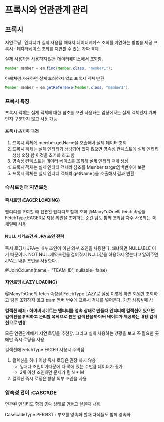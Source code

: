 # 프록시와 연관관계 관리

## 프록시

지연로딩 : 엔티티가 실제 사용될 때까지 데이터베이스 조회를 지연하는 방법을 제공 프록시 : 데이터베이스 조회를 지연할 수 있는 가짜 객체

실제 사용하든 사용하지 않든 데이터베이스에서 조회함.

```java
Member member = em.find(Member.class, "member1");
```

아래처럼 사용하면 실제 조회하지 않고 프록시 객체 반환

```java
Member member = em.getReference(Member.class, "member1");
```

### 프록시 특징

프록시 객체는 실제 객체에 대한 참조를 보관 사용하는 입장에서는 실제 객체인지 가짜인지 구분하지 않고 사용 가능

#### 프록시 초기화 과정

1. 프록시 객체에 member.getName을 호출해서 실제 데이터 조회
2. 프록시 객체는 실제 엔티티가 생성되어 있지 않으면 영속성 컨텍스트에 실제 엔티티 생성 요청 함 이것을 초기화 라고 함
3. 영속성 컨텍스트는 데이터 베이스를 조회해 실제 엔티티 객체 생성
4. 프록시 객체는 실제 엔티티 객체의 참조를 Member target멤버변수에 보관
5. 프록시 객체는 실제 엔티티 객체의 getName\(\)을 호출해서 결과 반환

### 즉시로딩과 지연로딩

#### 즉시로딩 \(EAGER LOADING\)

엔티티를 조회할 때 연관된 엔티티도 함께 조회 @ManyToOne의 fetch 속성을 FetchType.EAGER로 지정 회원을 조회하는 순간 팀도 함께 조회됨 자주 사용되는 객체일때 사용

#### NULL 제약조건과 JPA 조인 전략

즉시 로딩시 JPA는 내부 조인이 아닌 외부 조인을 사용한다. 왜냐하면 NULLABLE 이기 때문이다. NOT NULL제약조건을 걸어줘서 NULL값을 허용하지 않는다고 알려주면 JPA는 내부 조인을 사용한다.

@JoinColumn\(name = "TEAM\_ID", nullable= false\)

#### 지연로딩 \(LAZY LOADING\)

@ManyToOne의 fetch 속성을 FetchType.LAZY로 설정 이렇게 하면 회원만 조회하고 팀은 조회하지 않고 team 멤버 변수에 프록시 객체를 넣어둔다. 가끔 사용될때 사

**컬렉션 래퍼 : 하이버네이트는 엔티티를 영속 상태로 만들때 엔티티에 컬렉션이 있으면 컬렉션을 추적하고 관리할 목적으로 원본 컬렉션을 하이버 네이트가 제공하는 내장 컬렉션으로 변경**

모든 연관관계에서 지연 로딩을 추천함. 그리고 실제 사용하는 상황을 보고 꼭 필요한 곳에만 즉시 로딩을 사용

컬렉션에 FetchType.EAGER 사용시 주의점

1. 컬렉션을 하나 이상 즉시 로딩은 권장 하지 않음
   * 일대다 조인이기때문에 다 쪽에 있는 수만큼 데이터가 증가 
   * 2개 이상 조인하면 문제가 됨 N \* M 
2. 컬렉션 즉시 로딩은 항상 외부 조인을 사용

### 영속성 전이 :CASCADE

연관된 엔티티도 함께 영속 상태로 만들고 싶을때 사용

CasecadeType.PERSIST : 부보를 영속화 할때 자식들도 함께 영속화

